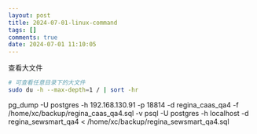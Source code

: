 ```yaml
---
layout: post
title: 2024-07-01-linux-command
tags: []
comments: true
date: 2024-07-01 11:10:05
---
```


查看大文件

```bash
# 可查看任意目录下的大文件
sudo du -h --max-depth=1 / | sort -hr
```

pg_dump -U postgres -h 192.168.130.91 -p 18814 -d regina_caas_qa4 -f /home/xc/backup/regina_caas_qa4.sql -v
psql -U postgres -h localhost  -d regina_sewsmart_qa4 < /home/xc/backup/regina_sewsmart_qa4.sql